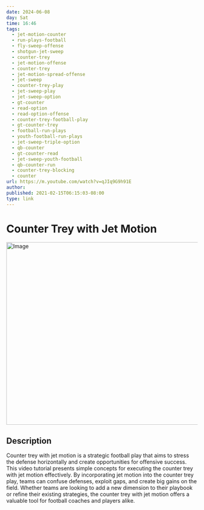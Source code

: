 ```yaml
---
date: 2024-06-08
day: Sat
time: 16:46
tags:
  - jet-motion-counter
  - run-plays-football
  - fly-sweep-offense
  - shotgun-jet-sweep
  - counter-trey
  - jet-motion-offense
  - counter-trey
  - jet-motion-spread-offense
  - jet-sweep
  - counter-trey-play
  - jet-sweep-play
  - jet-sweep-option
  - gt-counter
  - read-option
  - read-option-offense
  - counter-trey-football-play
  - gt-counter-trey
  - football-run-plays
  - youth-football-run-plays
  - jet-sweep-triple-option
  - qb-counter
  - gt-counter-read
  - jet-sweep-youth-football
  - qb-counter-run
  - counter-trey-blocking
  - counter
url: https://m.youtube.com/watch?v=qJIq9G9h91E
author: 
published: 2021-02-15T06:15:03-08:00
type: link
---
```

# Counter Trey with Jet Motion


<img src="https://i.ytimg.com/vi/qJIq9G9h91E/maxresdefault.jpg" width="854" height="480" alt="Image" />

## Description
Counter trey with jet motion is a strategic football play that aims to stress the defense horizontally and create opportunities for offensive success. This video tutorial presents simple concepts for executing the counter trey with jet motion effectively. By incorporating jet motion into the counter trey play, teams can confuse defenses, exploit gaps, and create big gains on the field. Whether teams are looking to add a new dimension to their playbook or refine their existing strategies, the counter trey with jet motion offers a valuable tool for football coaches and players alike.
